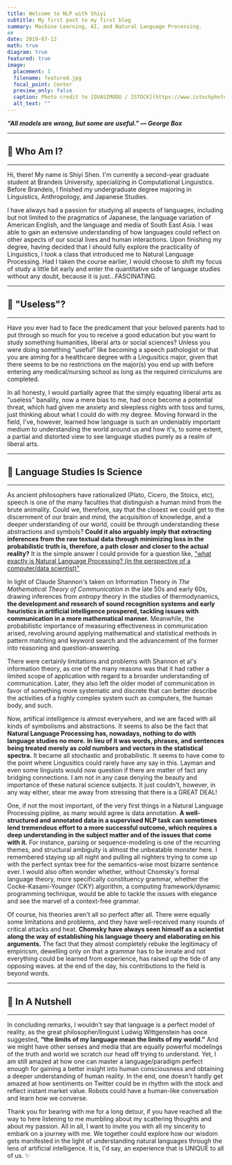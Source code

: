 ```yaml
---
title: Welcome to NLP with Shiyi
subtitle: My first post to my first blog
summary: Machine Learning, AI, and Natural Language Processing.
##
date: 2019-07-12
math: true
diagram: true
featured: true
image:
  placement: 1
  filename: featured.jpg
  focal_point: Center
  preview_only: false
  caption: Photo credit to [QVASIMODO / ISTOCK](https://www.istockphoto.com/)
  alt_text: ""
---
```


***“All models are wrong, but some are useful.”* *— George Box***

---
## 🤖️ Who Am I?
---

Hi, there! My name is Shiyi Shen. I'm currently a second-year graduate student at Brandeis University, specializing in Computational Linguistics. Before Brandeis, I finished my undergraduate degree majoring in Linguistics, Anthropology, and Japanese Studies. 

I have always had a passion for studying all aspects of languages, including but not limited to the pragmatics of Japanese, the language variation of American English, and the language and media of South East Asia. I was able to gain an extensive understanding of how languages could reflect on other aspects of our social lives and human interactions. Upon finishing my degree, having decided that I should fully explore the practicality of Linguistics, I took a class that introduced me to Natural Language Processing. Had I taken the course earlier, I would choose to shift my focus of study a little bit early and enter the quantitative side of language studies without any doubt, because it is just...FASCINATING. 

---

## 🔧 "Useless"?

---

Have you ever had to face the predicament that your beloved parents had to put through so much for you to receive a good education but you want to study something humanities, liberal arts or social sciences? Unless you were doing something "useful" like becoming a speech pathologist or that you are aiming for a healthcare degree with a Lingusitics major, given that there seems to be no restrictions on the major(s) you end up with before entering any medical/nursing school as long as the required cirriculums are completed. 

In all honesty, I would partially agree that the simply equating liberal arts as "useless" banality, now a mere bias to me, had once become a potential threat, which had given me anxiety and sleepless nights with toss and turns, just thinking about what I could do with my degree.  Moving forward in the field, I've, however, learned how language is such an undeniably important medium to understanding the world around us and how it's, to some extent, a partial and distorted view to see language studies purely as a realm of liberal arts.

---

## 🔬 Language Studies Is Science

---

As ancient philosophers have rationalized (Plato, Cicero, the Stoics, etc), speech is one of the many faculties that distinguish a human mind from the brute animality. Could we, therefore, say that the closest we could get to the discernment of our brain and mind, the acquisition of knowledge, and a deeper understanding of our world, could be through understanding these abstractions and symbols? **Could it also arguably imply that extracting inferences from the raw textual data through minimizing loss in the probabilistic truth is, therefore, a path closer and closer to the actual reality?** It is the simple answer I could provide for a question like, ["what exactly is Natural Language Processing? (in the perspective of a computer/data scientist)"](https://nlpwshiyi.me/post/what-is-nlp/)

In light of Claude Shannon's taken on Information Theory in *The Mathematical Theory of Communication* in the late 50s and early 60s, drawing inferences from *entropy* theory in the studies of thermodynamics, **the development and research of sound recognition systems and early heuristics in artificial intelligence prospered, tackling issues with communication in a more mathematical manner.**  Meanwhile, the probabilistic importance of measuring effectiveness in communication arised, revolving around applying mathematical and statistical methods in pattern matching and keyword search and the advancement of the former into reasoning and question-answering. 

There were certainly limitations and problems with Shannon et al's information theory, as one of the many reasons was that it had rather a limited scope of application with regard to a broarder understanding of communication. Later, they also left the older model of communication in favor of something more systematic and discrete that can better describe the activities of a highly complex system such as computers, the human body, and such. 

Now, artifical intelligence is almost everywhere, and we are faced with all kinds of symbolisms and abstractions. It seems to also be the fact that **Natural Language Processing has, nowadays, nothing to do with language studies no more.** **In lieu of it was words, phrases, and sentences being treated merely as *cold* numbers and vectors in the statistical spectra.** It became all stochastic and probabilistic. It seems to have come to the point where Lingusitics could rarely have any say in this. Layman and even some linguists would now question if there are matter of fact any bridging connections. I am not in any case denying the beauty and importance of these natural science subjects. It just couldn't, however, in any way either, stear me away from stressing that there is a GREAT DEAL! 

One, if not the most important, of the very first things in a Natural Language Processing pipline, as many would agree is data annotation. **A well-structured and annotated data in a supervised NLP task can sometimes lend tremendous effort to a more successful outcome, which requires a deep understanding in the subject matter and of the issues that come with it.** For instance, parsing or sequence-modeling is one of the recurring themes, and structural ambiguity is almost the unbeatable monster here. I remembered staying up all night and pulling all nighters trying to come up with the perfect syntax tree for the semantics-wise most bizarre sentence ever. I would also often wonder whether, without Chomsky's formal language theory, more specifically constituency grammar, whether the Cocke-Kasami-Younger (CKY) algorithm, a computing framework/dynamic programming technique, would be able to tackle the issues with elegance and see the marvel of a context-free grammar. 

Of course, his theories aren't all so perfect after all. There were equally some limitations and problems, and they have well-received many rounds of critical attacks and heat. **Chomsky have always seen himself as a scientist along the way of establishing his language thoery and elaborating on his arguments.** The fact that they almost completely rebuke the legitimacy of empiricsm, dewelling only on that a grammar has to be innate and not everything could be learned from experience, has raised up the tide of any opposing waves. at the end of the day, his contributions to the field is beyond words. 

---

## 🌰 In A Nutshell

---

In concluding remarks, I wouldn't say that language is a perfect model of reality, as the great philosopher/linguist Ludwig Wittgenstein has once suggested, **“the limits of my language mean the limits of my world."** And we might have other senses and media that are equally powerful modelings of the truth and world we scratch our head off trying to understand. Yet, I am still amazed at how one can master a language/paradigm perfect enough for gaining a better insight into human consciousness and obtaining a deeper understanding of human reality. In the end, one doesn't hardly get amazed at how sentiments on Twitter could be in rhythm with the stock and reflect instant market value. Robots could have a human-like conversation and learn how we converse. 

Thank you for bearing with me for a long detour, if you have reached all the way to here listening to me mumbling about my scattering thoughts and about my passion. All in all, I want to invite you with all my sincerity to embark on a journey with me. We together could explore how our wisdom gets manifested in the light of understanding natural languages through the lens of artificial intelligence. It is, I'd say, an experience that is UNIQUE to all of us. ✨

